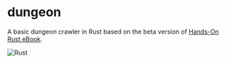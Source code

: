 # dungeon
A basic dungeon crawler in Rust based on the beta version of [Hands-On Rust eBook](https://pragprog.com/titles/hwrust/hands-on-rust/).

![Rust](https://github.com/tabvaranjr/dungeon/workflows/Rust/badge.svg)
